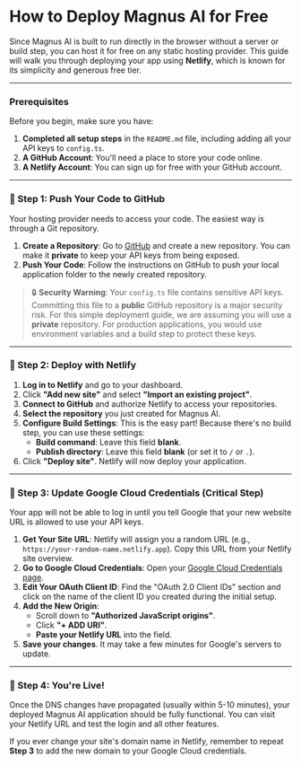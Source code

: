 # How to Deploy Magnus AI for Free

Since Magnus AI is built to run directly in the browser without a server or build step, you can host it for free on any static hosting provider. This guide will walk you through deploying your app using **Netlify**, which is known for its simplicity and generous free tier.

---

### Prerequisites

Before you begin, make sure you have:
1.  **Completed all setup steps** in the `README.md` file, including adding all your API keys to `config.ts`.
2.  **A GitHub Account**: You'll need a place to store your code online.
3.  **A Netlify Account**: You can sign up for free with your GitHub account.

---

### 🚀 Step 1: Push Your Code to GitHub

Your hosting provider needs to access your code. The easiest way is through a Git repository.

1.  **Create a Repository**: Go to [GitHub](https://github.com/new) and create a new repository. You can make it **private** to keep your API keys from being exposed.
2.  **Push Your Code**: Follow the instructions on GitHub to push your local application folder to the newly created repository.

> 🔒 **Security Warning**: Your `config.ts` file contains sensitive API keys. Committing this file to a **public** GitHub repository is a major security risk. For this simple deployment guide, we are assuming you will use a **private** repository. For production applications, you would use environment variables and a build step to protect these keys.

---

### 🚀 Step 2: Deploy with Netlify

1.  **Log in to Netlify** and go to your dashboard.
2.  Click **"Add new site"** and select **"Import an existing project"**.
3.  **Connect to GitHub** and authorize Netlify to access your repositories.
4.  **Select the repository** you just created for Magnus AI.
5.  **Configure Build Settings**: This is the easy part! Because there's no build step, you can use these settings:
    *   **Build command**: Leave this field **blank**.
    *   **Publish directory**: Leave this field **blank** (or set it to `/` or `.`).
6.  Click **"Deploy site"**. Netlify will now deploy your application.

---

### 🚀 Step 3: Update Google Cloud Credentials (Critical Step)

Your app will not be able to log in until you tell Google that your new website URL is allowed to use your API keys.

1.  **Get Your Site URL**: Netlify will assign you a random URL (e.g., `https://your-random-name.netlify.app`). Copy this URL from your Netlify site overview.
2.  **Go to Google Cloud Credentials**: Open your [Google Cloud Credentials page](https://console.cloud.google.com/apis/credentials).
3.  **Edit Your OAuth Client ID**: Find the "OAuth 2.0 Client IDs" section and click on the name of the client ID you created during the initial setup.
4.  **Add the New Origin**:
    *   Scroll down to **"Authorized JavaScript origins"**.
    *   Click **"+ ADD URI"**.
    *   **Paste your Netlify URL** into the field.
5.  **Save your changes**. It may take a few minutes for Google's servers to update.

---

### 🚀 Step 4: You're Live!

Once the DNS changes have propagated (usually within 5-10 minutes), your deployed Magnus AI application should be fully functional. You can visit your Netlify URL and test the login and all other features.

If you ever change your site's domain name in Netlify, remember to repeat **Step 3** to add the new domain to your Google Cloud credentials.
